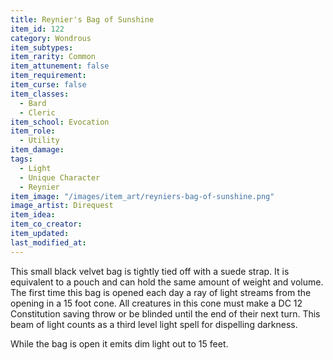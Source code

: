 ```yaml
---
title: Reynier's Bag of Sunshine
item_id: 122
category: Wondrous
item_subtypes:
item_rarity: Common
item_attunement: false
item_requirement:
item_curse: false
item_classes:
  - Bard
  - Cleric
item_school: Evocation
item_role:
  - Utility
item_damage:
tags:
  - Light
  - Unique Character
  - Reynier
item_image: "/images/item_art/reyniers-bag-of-sunshine.png"
image_artist: Direquest
item_idea:
item_co_creator:
item_updated:
last_modified_at:
---
```


This small black velvet bag is tightly tied off with a suede strap. It is equivalent to a pouch and can hold the same amount of weight and volume. The first time this bag is opened each day a ray of light streams from the opening in a 15 foot cone. All creatures in this cone must make a DC 12 Constitution saving throw or be blinded until the end of their next turn. This beam of light counts as a third level light spell for dispelling darkness.

While the bag is open it emits dim light out to 15 feet.
